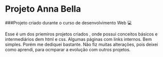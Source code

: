 # Projeto Anna Bella

###Projeto criado durante o curso de desenvolvimento Web :computer:

Esse é um dos priemiros projetos criados , onde possui conceitos básicos e intermediários dem html e css.
Algumas páginas com links internos.
Bem simples. Porém me dediquei bastante.
Não fiz muitas alterações, pois deixei como aprendi, para ocmparar a evolução com outros projetos.
